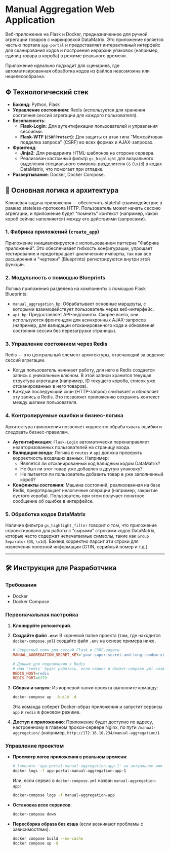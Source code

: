 # Manual Aggregation Web Application

Веб-приложение на Flask и Docker, предназначенное для ручной агрегации товаров с маркировкой DataMatrix. Это приложение является частью портала `app-portal` и предоставляет интерактивный интерфейс для сканирования кодов и построения иерархии упаковок (например, единиц товара в короба) в режиме реального времени.

Приложение идеально подходит для сценариев, где автоматизированная обработка кодов из файлов невозможна или нецелесообразна.

## ⚙️ Технологический стек

*   **Бэкенд**: Python, Flask
*   **Управление состоянием**: Redis (используется для хранения состояния сессий агрегации для каждого пользователя).
*   **Безопасность**:
    *   **Flask-Login**: Для аутентификации пользователей и управления сессиями.
    *   **Flask-WTF (`CSRFProtect`)**: Для защиты от атак типа "Межсайтовая подделка запроса" (CSRF) во всех формах и AJAX-запросах.
*   **Фронтенд**:
    *   **Jinja2**: Для рендеринга HTML-шаблонов на стороне сервера.
    *   Реализован кастомный фильтр `gs_highlight` для визуального выделения специального символа-разделителя `GS` (`\x1d`) в кодах DataMatrix, что помогает при отладке.
*   **Развертывание**: Docker, Docker Compose.

## 🧠 Основная логика и архитектура

Ключевая задача приложения — обеспечить stateful-взаимодействие в рамках stateless-протокола HTTP. Пользователь может начать сессию агрегации, и приложение будет "помнить" контекст (например, какой короб сейчас наполняется) между его действиями (запросами).

### 1. Фабрика приложений (`create_app`)

Приложение инициализируется с использованием паттерна "Фабрика приложений". Это обеспечивает гибкость конфигурации, упрощает тестирование и предотвращает циклические импорты, так как все расширения и "чертежи" (Blueprints) регистрируются внутри этой функции.

### 2. Модульность с помощью Blueprints

Логика приложения разделена на компоненты с помощью Flask Blueprints:
*   `manual_aggregation_bp`: Обрабатывает основные маршруты, с которыми взаимодействует пользователь через веб-интерфейс.
*   `api_bp`: Предоставляет API-эндпоинты. Скорее всего, они используются фронтендом для асинхронных AJAX-запросов (например, для валидации отсканированного кода и обновления состояния сессии без перезагрузки страницы).

### 3. Управление состоянием через Redis

Redis — это центральный элемент архитектуры, отвечающий за ведение сессий агрегации.

*   Когда пользователь начинает работу, для него в Redis создается запись с уникальным ключом. В этой записи хранится текущая структура агрегации (например, ID текущего короба, список уже отсканированных в него товаров).
*   Каждый последующий скан (HTTP-запрос) считывает и обновляет эту запись в Redis. Это позволяет приложению сохранять контекст между шагами пользователя.

### 4. Контролируемые ошибки и бизнес-логика

Архитектура приложения позволяет корректно обрабатывать ошибки и следовать бизнес-правилам.

*   **Аутентификация**: `Flask-Login` автоматически перенаправляет неавторизованных пользователей на страницу входа.
*   **Валидация ввода**: Логика в `routes` и `api` должна проверять корректность входящих данных. Например:
    *   Является ли отсканированный код валидным кодом DataMatrix?
    *   Не был ли этот товар уже добавлен в другую упаковку?
    *   Не пытается ли пользователь добавить товар в уже заполненный короб?
*   **Конфликты состояния**: Машина состояний, реализованная на базе Redis, предотвращает нелогичные операции (например, закрытие пустого короба). Пользователь при этом получает понятное сообщение об ошибке в интерфейсе.

### 5. Обработка кодов DataMatrix

Наличие фильтра `gs_highlight_filter` говорит о том, что приложение спроектировано для работы с "сырыми" строками кодов DataMatrix, которые часто содержат непечатаемые символы, такие как `Group Separator` (`GS`, `\x1d`). Бэкенд корректно парсит эти строки для извлечения полезной информации (GTIN, серийный номер и т.д.).

---

## 🛠️ Инструкция для Разработчика

### Требования

*   Docker
*   Docker Compose

### Первоначальная настройка

1.  **Клонируйте репозиторий**.

2.  **Создайте файл `.env`**: В корневой папке проекта (там, где находится `docker-compose.yml`) создайте файл `.env` на основе примера ниже.

    ```ini
    # Секретный ключ для сессий Flask и CSRF-защиты
    MANUAL_AGGREGATION_SECRET_KEY='your-super-secret-and-long-random-string'

    # Данные для подключения к Redis
    # Имя 'redis' будет работать, если сервис в docker-compose.yml назван 'redis'
    REDIS_HOST=redis
    REDIS_PORT=6379
    ```

3.  **Сборка и запуск**: Из корневой папки проекта выполните команду:

    ```bash
    docker-compose up --build -d
    ```
    Эта команда соберет Docker-образ приложения и запустит сервисы `app` и `redis` в фоновом режиме.

4.  **Доступ к приложению**: Приложение будет доступно по адресу, настроенному в главном прокси-сервере Nginx, по пути `/manual-aggregation/` (например, `http://172.16.10.234/manual-aggregation/`).

### Управление проектом

*   **Просмотр логов приложения в реальном времени**:
    ```bash
    # Замените 'app-portal-manual-aggregation-app-1' на актуальное имя вашего контейнера
    docker logs -f app-portal-manual-aggregation-app-1
    ```
    Или, если сервис в `docker-compose.yml` назван `manual-aggregation-app`:
    ```bash
    docker-compose logs -f manual-aggregation-app
    ```

*   **Остановка всех сервисов**:
    ```bash
    docker-compose down
    ```

*   **Пересборка образа без кэша** (если возникают проблемы с зависимостями):
    ```bash
    docker compose build --no-cache
    docker compose up -d
    ```